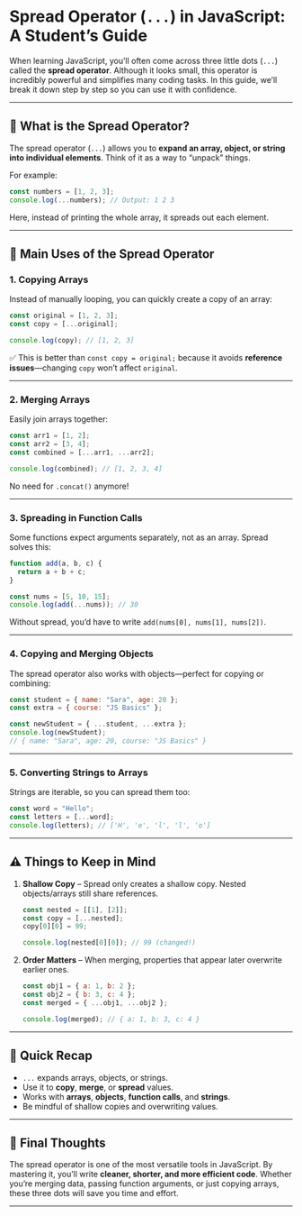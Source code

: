 # Spread Operator (`...`) in JavaScript: A Student’s Guide

When learning JavaScript, you’ll often come across three little dots (`...`) called the **spread operator**. Although it looks small, this operator is incredibly powerful and simplifies many coding tasks. In this guide, we’ll break it down step by step so you can use it with confidence.

---

## 🔎 What is the Spread Operator?

The spread operator (`...`) allows you to **expand an array, object, or string into individual elements**. Think of it as a way to “unpack” things.

For example:

```js
const numbers = [1, 2, 3];
console.log(...numbers); // Output: 1 2 3
```

Here, instead of printing the whole array, it spreads out each element.

---

## 🌟 Main Uses of the Spread Operator

### 1. Copying Arrays

Instead of manually looping, you can quickly create a copy of an array:

```js
const original = [1, 2, 3];
const copy = [...original];

console.log(copy); // [1, 2, 3]
```

✅ This is better than `const copy = original;` because it avoids **reference issues**—changing `copy` won’t affect `original`.

---

### 2. Merging Arrays

Easily join arrays together:

```js
const arr1 = [1, 2];
const arr2 = [3, 4];
const combined = [...arr1, ...arr2];

console.log(combined); // [1, 2, 3, 4]
```

No need for `.concat()` anymore!

---

### 3. Spreading in Function Calls

Some functions expect arguments separately, not as an array. Spread solves this:

```js
function add(a, b, c) {
  return a + b + c;
}

const nums = [5, 10, 15];
console.log(add(...nums)); // 30
```

Without spread, you’d have to write `add(nums[0], nums[1], nums[2])`.

---

### 4. Copying and Merging Objects

The spread operator also works with objects—perfect for copying or combining:

```js
const student = { name: "Sara", age: 20 };
const extra = { course: "JS Basics" };

const newStudent = { ...student, ...extra };
console.log(newStudent);
// { name: "Sara", age: 20, course: "JS Basics" }
```

---

### 5. Converting Strings to Arrays

Strings are iterable, so you can spread them too:

```js
const word = "Hello";
const letters = [...word];
console.log(letters); // ['H', 'e', 'l', 'l', 'o']
```

---

## ⚠️ Things to Keep in Mind

1. **Shallow Copy** – Spread only creates a shallow copy. Nested objects/arrays still share references.

   ```js
   const nested = [[1], [2]];
   const copy = [...nested];
   copy[0][0] = 99;

   console.log(nested[0][0]); // 99 (changed!)
   ```

2. **Order Matters** – When merging, properties that appear later overwrite earlier ones.

   ```js
   const obj1 = { a: 1, b: 2 };
   const obj2 = { b: 3, c: 4 };
   const merged = { ...obj1, ...obj2 };

   console.log(merged); // { a: 1, b: 3, c: 4 }
   ```

---

## 🎯 Quick Recap

* `...` expands arrays, objects, or strings.
* Use it to **copy**, **merge**, or **spread** values.
* Works with **arrays**, **objects**, **function calls**, and **strings**.
* Be mindful of shallow copies and overwriting values.

---

## 🚀 Final Thoughts

The spread operator is one of the most versatile tools in JavaScript. By mastering it, you’ll write **cleaner, shorter, and more efficient code**. Whether you’re merging data, passing function arguments, or just copying arrays, these three dots will save you time and effort.

---
